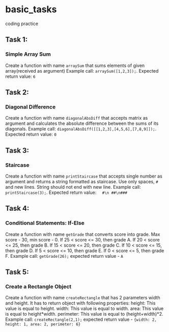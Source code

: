 # basic_tasks
coding practice


## Task 1:
### Simple Array Sum
Create a function with name `arraySum` that sums elements of given array(received as argument)
Example call: `arraySum([1,2,3]);`. Expected return value: `6`

## Task 2:
### Diagonal Difference
Create a function with name `diagonalAbsDiff` that accepts matrix as argument and
calculates the absolute difference between the sums of its diagonals.
Example call: `diagonalAbsDiff([[1,2,3],[4,5,6],[7,8,9]]);`. Expected return value: `0`

## Task 3:
### Staircase
Create a function with name `printStaircase` that accepts single number as argument and returns a string formatted as staircase. Use only spaces, `#` and new lines. String should not end with new line.
Example call: `printStaircase(3);`. Expected return value: `  #\n ##\n###`

## Task 4:
### Conditional Statements: If-Else
Create a function with name `getGrade` that converts score into grade. Max score - 30, min score - 0.
If 25 < score <= 30, then grade A.
If 20 < score <= 25, then grade B.
If 15 < score <= 20, then grade C.
If 10 < score <= 15, then grade D.
If 5 < score <= 10, then grade E.
If 0 < score <= 5, then grade F.
Example call: `getGrade(26);` expected return value - `A`

## Task 5:
### Create a Rectangle Object
Create a function with name `createRectangle` that has 2 parameters
width and height. It has to return object with following properties:
height: This value is equal to height.
width: This value is equal to width.
area: This value is equal to height*width.
perimeter: This value is equal to (height+width)*2.
Example call: `createRectangle(2,1);` expected return value - `{width: 2, height: 1, area: 2, perimeter: 6}`
